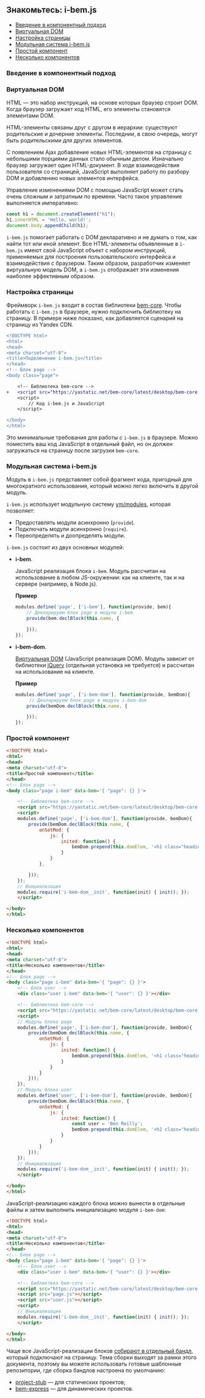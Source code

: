 ## Знакомьтесь: i-bem.js

* [Введение в компонентный подход](#Введение-в-компонентный-подход)
* [Виртуальная DOM](#Виртуальная-dom)
* [Настройка страницы](#Настройка-страницы)
* [Модульная система i-bem.js](#Модульная-система-i-bemjs)
* [Простой компонент](#Простой-компонент)
* [Несколько компонентов](#Несколько-компонентов)

### Введение в компонентный подход


### Виртуальная DOM

HTML — это набор инструкций, на основе которых браузер строит DOM. Когда браузер загружает код HTML, его элементы становятся элементами DOM.

HTML-элементы связаны друг с другом в иерархии: существуют родительские и дочерние элементы. Последнии, в свою очередь, могут быть родительскими для других элементов.

С появлением Ajax добавление новых HTML-элементов на страницу с небольшими порциями данных стало обычным делом. Изначально браузер загружает один HTML-документ. В ходе взаимодействия пользователя со страницей, JavaScript выполняет работу по разбору DOM и добавлению новых элементов интерфейса.

Управление изменениями DOM с помощью JavaScript может стать очень сложным и затратным по времени. Часто такое управление выполняется императивно:

```js
const h1 = document.createElement("h1");
h1.innerHTML = 'Hello, world!';
document.body.appendChild(h1);
```

`i-bem.js` помогает работать с DOM декларативно и не думать о том, как найти тот или иной элемент. Все HTML-элементы объявленные в `i-bem.js` имеют свой JavaScript объект с набором инструкций, применяемых для построения пользовательского интерфейса и взаимодействия с браузером. Таким образом, разработчик изменяет виртуальную модель DOM, а `i-bem.js` отображает эти изменения наиболее эффективным образом.

### Настройка страницы

Фреймворк `i-bem.js` входит в состав библиотеки [bem-core](https://ru.bem.info/platform/libs/bem-core/). Чтобы работать с `i-bem.js` в браузере, нужно подключить библиотеку на страницу. В примере ниже показано, как добавляется сценарий на страницу из Yаndex CDN.

```diff index.html
<!DOCTYPE html>
<html>
<head>
<meta charset="utf-8">
<title>Подключение i-bem.js</title>
</head>
<!-- Блок page -->
<body class="page">

    <!-- Библиотека bem-core -->
+   <script src="https://yastatic.net/bem-core/latest/desktop/bem-core.no-autoinit.js"></script>
    <script>
        // Код i-bem.js и JavaScript
    </script>

</body>
</html>
```

Это минимальные требования для работы с `i-bem.js` в браузере. Можно поместить ваш код JavaScript в отдельный файл, но он должен загружаться на страницу после загрузки `bem-core`.

### Модульная система i-bem.js

Модуль в `i-bem.js` представляет собой фрагмент кода, пригодный для многократного использования, который можно легко включить в другой модуль.

`i-bem.js` использует модульную систему [ym/modules](https://github.com/ymaps/modules), которая позволяет:

* Предоставлять модули асинхронно (`provide`).
* Подключать модули асинхронно (`require`).
* Переопределять и доопределять модули.

`i-bem.js` состоит из двух основных модулей:

* **i-bem**.

  JavaScript реализация блока `i-bem`. Модуль рассчитан на использование в любом JS-окружении: как на клиенте, так и на сервере (например, в Node.js).

  **Пример**

  ```js
  modules.define('page', ['i-bem'], function(provide, bem){
      // Декларируем блок page в модуле i-bem
      provide(bem.declBlock(this.name, {

      }));
  });
  ```

* **i-bem-dom**.

  [Виртуальная DOM](#Виртуальная-dom) (JavaScript реализация DOM). Модуль зависит от библиотеки [jQuery](https://jquery.com) (отдельная установка не требуется) и рассчитан на использование на клиенте.

  **Пример**

  ```js
  modules.define('page', ['i-bem-dom'], function(provide, bemDom){
       // Декларируем блок page в модуле i-bem-dom
      provide(bemDom.declBlock(this.name, {

      }));
  });
  ```

### Простой компонент

```html
<!DOCTYPE html>
<html>
<head>
<meta charset="utf-8">
<title>Простой компонент</title>
</head>
<!-- Блок page -->
<body class="page i-bem" data-bem='{ "page": {} }'>

    <!-- Библиотека bem-core -->
    <script src="https://yastatic.net/bem-core/latest/desktop/bem-core.no-autoinit.js"></script>
    <script>
    modules.define('page', ['i-bem-dom'], function(provide, bemDom){
        provide(bemDom.declBlock(this.name, {
            onSetMod: {
                js: {
                    inited: function() {
                        bemDom.prepend(this.domElem, '<h1 class="heading">Hello, world!</h1>');
                    }
                }
            },

        }));
    });
    // Инициализация
    modules.require('i-bem-dom__init', function(init) { init(); });
    </script>

</body>
</html>
```

### Несколько компонентов

```html
<!DOCTYPE html>
<html>
<head>
<meta charset="utf-8">
<title>Несколько компонентов</title>
</head>
<!-- Блок page -->
<body class="page i-bem" data-bem='{ "page": {} }'>
    <!-- Блок user -->
    <div class="user i-bem" data-bem='{ "user": {} }'></div>

    <!-- Библиотека bem-core -->
    <script src="https://yastatic.net/bem-core/latest/desktop/bem-core.no-autoinit.js"></script>
    <script>
    // Модуль блока page
    modules.define('page', ['i-bem-dom'], function(provide, bemDom){
        provide(bemDom.declBlock(this.name, {
            onSetMod: {
                js: {
                    inited: function() {
                        bemDom.prepend(this.domElem, '<h1 class="heading">Hello, world!</h1>');
                    }
                }
            }
        }));
    });
    // Модуль блока user
    modules.define('user', ['i-bem-dom'], function(provide, bemDom){
        provide(bemDom.declBlock(this.name, {
            onSetMod: {
                js: {
                    inited: function() {
                        const user = 'Ben Reilly';
                        bemDom.prepend(this.domElem, '<h2 class="heading">Hello, '+ user +'!</h2>');
                    }
                }
            }
        }));
    });
    // Инициализация
    modules.require('i-bem-dom__init', function(init) { init(); });
    </script>

</body>
</html>
```

JavaScript-реализацию каждого блока можно вынести в отдельные файлы и затем выполнить инициализацию модуля `i-bem-dom`:

```html
<!DOCTYPE html>
<html>
<head>
<meta charset="utf-8">
<title>Несколько компонентов</title>
</head>
<!-- Блок page -->
<body class="page i-bem" data-bem='{ "page": {} }'>
    <!-- Блок user -->
    <div class="user i-bem" data-bem='{ "user": {} }'></div>

    <!-- Библиотека bem-core -->
    <script src="https://yastatic.net/bem-core/latest/desktop/bem-core.no-autoinit.js"></script>
    <script src="page.js"></script>
    <script src="user.js"></script>
    <script>
    // Инициализация
    modules.require('i-bem-dom__init', function(init) { init(); });
    </script>

</body>
</html>
```

Чаще все JavaScript-реализации блоков [собирают в отдельный бандл](https://ru.bem.info/methodology/build/), который подключают на страницу. Тема сборки выходят за рамки этого документа, поэтому вы можете использовать готовые шаблонные репозитории, где сборка бандлов настроена по умолчанию:

* [project-stub](https://github.com/bem/project-stub) — для статических проектов;
* [bem-express](https://github.com/bem/bem-express) — для динамических проектов.
